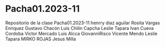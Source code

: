 # Pacha01.2023-11
Repositorio de la clase Pacha01.2023-11
henrry diaz aguilar
Rosita
Vargas Enriquez
Gustavo Chacón
Luis Chilin Capcha
Leslie Tapara
Ivan Cueva Cordoba
Victor Mercado
Luis Alcca
GiovanniRisco
Vicente Mendo
Leslie Tapara
MIRKO ROJAS
Jesus Milla 